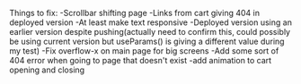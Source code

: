 Things to fix: 
-Scrollbar shifting page
-Links from cart giving 404 in deployed version
-At least make text responsive
-Deployed version using an earlier version despite pushing(actually need to confirm this, could possibly be using current version but useParams() is giving a different value during my test)
-Fix overflow-x on main page for big screens
-Add some sort of 404 error when going to page that doesn't exist
-add animation to cart opening and closing
